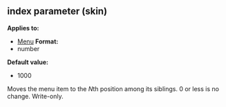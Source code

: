 ## index parameter (skin)
**Applies to:**
*   [Menu](/ref/%7Bskin%7D/control/menu.md) <!-- -->
**Format:**
*   number
<!-- -->
**Default value:**
*   1000


Moves the menu item to the *N*th position among its siblings. 0
or less is no change. Write-only.